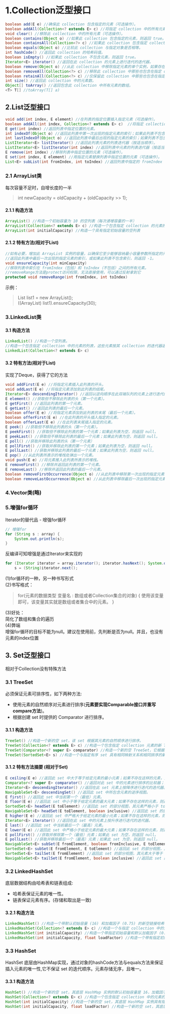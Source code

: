 # 1.Collection泛型接口
```java
boolean add(E e) //确保此 collection 包含指定的元素（可选操作）。 
boolean addAll(Collection<? extends E> c) //将指定 collection 中的所有元素都添加到此 collection 中（可选操作）。 
void clear() //移除此 collection 中的所有元素（可选操作）。 
boolean contains(Object o) //如果此 collection 包含指定的元素，则返回 true。 
boolean containsAll(Collection<?> c) //如果此 collection 包含指定 collection 中的所有元素，则返回 true。 
boolean equals(Object o) //比较此 collection 与指定对象是否相等。 
int hashCode() //返回此 collection 的哈希码值。 
boolean isEmpty() //如果此 collection 不包含元素，则返回 true。 
Iterator<E> iterator() //返回在此 collection 的元素上进行迭代的迭代器。 
boolean remove(Object o) //从此 collection 中移除指定元素的单个实例，如果存在的话（可选操作）。 
boolean removeAll(Collection<?> c) //移除此 collection 中那些也包含在指定 collection 中的所有元素（可选操作）。 
boolean retainAll(Collection<?> c) //仅保留此 collection 中那些也包含在指定 collection 的元素（可选操作）。 
int size() //返回此 collection 中的元素数。 
Object[] toArray() //返回包含此 collection 中所有元素的数组。 
<T> T[] //toArray(T[] a) 
```

## 2.List泛型接口
```java
void add(int index, E element) //在列表的指定位置插入指定元素（可选操作）。 
boolean addAll(int index, Collection<? extends E> c)  //将指定 collection 中的所有元素都插入到列表中的指定位置（可选操作）。  
E get(int index) //返回列表中指定位置的元素。  
int indexOf(Object o) //返回此列表中第一次出现的指定元素的索引；如果此列表不包含该元素，则返回 -1。  
int lastIndexOf(Object o) //返回此列表中最后出现的指定元素的索引；如果列表不包含此元素，则返回 -1。 
ListIterator<E> listIterator() //返回此列表元素的列表迭代器（按适当顺序）。 
ListIterator<E> listIterator(int index) //返回列表中元素的列表迭代器（按适当顺序），从列表的指定位置开始。 
E remove(int index) //移除列表中指定位置的元素（可选操作）。 
E set(int index, E element) //用指定元素替换列表中指定位置的元素（可选操作）。 
List<E> subList(int fromIndex, int toIndex) //返回列表中指定的 fromIndex（包括 ）和 toIndex（不包括）之间的部分视图。

```

### 2.1 ArrayList类
每次容量不足时，自增长度的一半
>int newCapacity = oldCapacity + (oldCapacity >> 1);

#### 2.1.1 构造方法
```java
ArrayList() //构造一个初始容量为 10 的空列表（每次递增容量的一半）
ArrayList(Collection<? extends E> c) //构造一个包含指定 collection 的元素的列表，这些元素是按照该 collection 的迭代器返回它们的顺序排列的 
ArrayList(int initialCapacity) //构造一个具有指定初始容量的空列表
```
#### 2.1.2 特有方法(相对于List)    
```java
//如有必要，增加此 ArrayList 实例的容量，以确保它至少能够容纳最小容量参数所指定的元素数。 
//返回此列表中最后一次出现的指定元素的索引，或如果此列表不包含索引，则返回 -1。 
void ensureCapacity(int minCapacity) 
//移除列表中索引在 fromIndex（包括）和 toIndex（不包括）之间的所有元素。
//removeRange方法是protect访问权限，无法直接使用，可以通过反射拿到它
protected void removeRange(int fromIndex, int toIndex) 
```
示例：
>List<Integer> list1 = new ArrayList<Integer>();\
((ArrayList<Integer>) list1).ensureCapacity(30);

### 3.LinkedList类
#### 3.1 构造方法
```java
LinkedList() //构造一个空列表。
//构造一个包含指定 collection 中的元素的列表，这些元素按其 collection 的迭代器返回的顺序排列。          
LinkedList(Collection<? extends E> c)           
```
#### 3.2 特有方法(相对于List)
实现了Deque，获得了它的方法
```java
void addFirst(E e) //将指定元素插入此列表的开头。 
void addLast(E e) //将指定元素添加到此列表的结尾。
Iterator<E> descendingIterator() //返回以逆向顺序在此双端队列的元素上进行迭代的迭代器。 
E element() //获取但不移除此列表的头（第一个元素）。     
E getFirst() //返回此列表的第一个元素。 
E getLast() //返回此列表的最后一个元素。 
boolean offer(E e) //将指定元素添加到此列表的末尾（最后一个元素）。 
boolean offerFirst(E e) //在此列表的开头插入指定的元素。 
boolean offerLast(E e) //在此列表末尾插入指定的元素。 
E peek() //获取但不移除此列表的头（第一个元素）。 
E peekFirst() //获取但不移除此列表的第一个元素；如果此列表为空，则返回 null。 
E peekLast() //获取但不移除此列表的最后一个元素；如果此列表为空，则返回 null。 
E poll() //获取并移除此列表的头（第一个元素） 
E pollFirst() //获取并移除此列表的第一个元素；如果此列表为空，则返回 null。 
E pollLast() //获取并移除此列表的最后一个元素；如果此列表为空，则返回 null。 
E pop() //从此列表所表示的堆栈处弹出一个元素。 
void push(E e) //将元素推入此列表所表示的堆栈。 
E removeFirst() //移除并返回此列表的第一个元素。 
E removeLast() //移除并返回此列表的最后一个元素。 
boolean removeFirstOccurrence(Object o) //从此列表中移除第一次出现的指定元素（从头部到尾部遍历列表时）。 
boolean removeLastOccurrence(Object o) //从此列表中移除最后一次出现的指定元素（从头部到尾部遍历列表时）。
```

### 4.Vector类(略)

### 5.增强for循环

Iterator的替代品 - 增强for循环
```java
// 增强for
for (String s : array) {
    System.out.println(s);
}
```
反编译可知增强是通过Iterator来实现的
```java
for (Iterator iterator = array.iterator(); iterator.hasNext(); System.out.println(s))
    s = (String)iterator.next();
```
(1)for循环的一种，另一种书写形式\
(2)书写格式：
>for(元素的数据类型 变量名 : 数组或者Collection集合的对象) {
    使用该变量即可，该变量其实就是数组或者集合中的元素。
}

(3)好处：\
    简化了数组和集合的遍历\
(4)弊端\
    增强for循环的目标不能为null。建议在使用前，先判断是否为null。并且，也没有元素的index位置

## 3. Set泛型接口
相对于Collection没有特殊方法

### 3.1 TreeSet
必须保证元素可排序性，如下两种方法:
- 使用元素的自然顺序对元素进行排序(**元素要实现Comparable接口并重写compare方法**)。
- 根据创建 set 时提供的 Comparator 进行排序。

#### 3.1.1 构造方法
```java
TreeSet() //构造一个新的空 set，该 set 根据其元素的自然顺序进行排序。 
TreeSet(Collection<? extends E> c) //构造一个包含指定 collection 元素的新 TreeSet，它按照其元素的自然顺序进行排序。 
TreeSet(Comparator<? super E> comparator) //构造一个新的空 TreeSet，它根据指定比较器进行排序。 
TreeSet(SortedSet<E> s) //构造一个与指定有序 set 具有相同映射关系和相同排序的新 TreeSet。 
```
#### 3.1.2 特有方法摘要 (相对于Set)
```java
E ceiling(E e) //返回此 set 中大于等于给定元素的最小元素；如果不存在这样的元素，则返回 null。 
Comparator<? super E> comparator() //返回对此 set 中的元素进行排序的比较器；如果此 set 使用其元素的自然顺序，则返回 null。 
Iterator<E> descendingIterator() //返回在此 set 元素上按降序进行迭代的迭代器。 
NavigableSet<E> descendingSet() //返回此 set 中所包含元素的逆序视图。 
E first() //返回此 set 中当前第一个（最低）元素。 
E floor(E e) //返回此 set 中小于等于给定元素的最大元素；如果不存在这样的元素，则返回 null。 
SortedSet<E> headSet(E toElement) //返回此 set 的部分视图，其元素严格小于 toElement。 
NavigableSet<E> headSet(E toElement, boolean inclusive) //返回此 set 的部分视图，其元素小于（或等于，如果 inclusive 为 true）toElement。 
E higher(E e) //返回此 set 中严格大于给定元素的最小元素；如果不存在这样的元素，则返回 null。 
Iterator<E> iterator() //返回在此 set 中的元素上按升序进行迭代的迭代器。 
E last() //返回此 set 中当前最后一个（最高）元素。 
E lower(E e) //返回此 set 中严格小于给定元素的最大元素；如果不存在这样的元素，则返回 null。 
E pollFirst() //获取并移除第一个（最低）元素；如果此 set 为空，则返回 null。 
E pollLast() //获取并移除最后一个（最高）元素；如果此 set 为空，则返回 null。 
NavigableSet<E> subSet(E fromElement, boolean fromInclusive, E toElement, boolean toInclusive) //返回此 set 的部分视图，其元素范围从 fromElement 到 toElement。 
SortedSet<E> subSet(E fromElement, E toElement) //返回此 set 的部分视图，其元素从 fromElement（包括）到 toElement（不包括）。 
SortedSet<E> tailSet(E fromElement) //返回此 set 的部分视图，其元素大于等于 fromElement。 
NavigableSet<E> tailSet(E fromElement, boolean inclusive) //返回此 set 的部分视图，其元素大于（或等于，如果 inclusive 为 true）fromElement。 
```

### 3.2 LinkedHashSet
底层数据结构由哈希表和链表组成:
- 哈希表保证元素的唯一性。
- 链表保证元素有序。(存储和取出是一致)

#### 3.2.1 构造方法
```java
LinkedHashSet() //构造一个带默认初始容量 (16) 和加载因子 (0.75) 的新空链接哈希 set。 
LinkedHashSet(Collection<? extends E> c) //构造一个与指定 collection 中的元素相同的新链接哈希 set。 
LinkedHashSet(int initialCapacity) //构造一个带指定初始容量和默认加载因子 (0.75) 的新空链接哈希 set。 
LinkedHashSet(int initialCapacity, float loadFactor) //构造一个带有指定初始容量和加载因子的新空链接哈希 set。 
```

### 3.3 HashSet
HashSet 底层由HashMap实现，通过对象的hashCode方法与equals方法来保证插入元素的唯一性,它不保证 set 的迭代顺序。元素存储无序，且唯一。

#### 3.3.1 构造方法
```java
HashSet() //构造一个新的空 set，其底层 HashMap 实例的默认初始容量是 16，加载因子是 0.75。 
HashSet(Collection<? extends E> c) //构造一个包含指定 collection 中的元素的新 set。 
HashSet(int initialCapacity) //构造一个新的空 set，其底层 HashMap 实例具有指定的初始容量和默认的加载因子（0.75）。 
HashSet(int initialCapacity, float loadFactor) //构造一个新的空 set，其底层 HashMap 实例具有指定的初始容量和指定的加载因子。 
```

